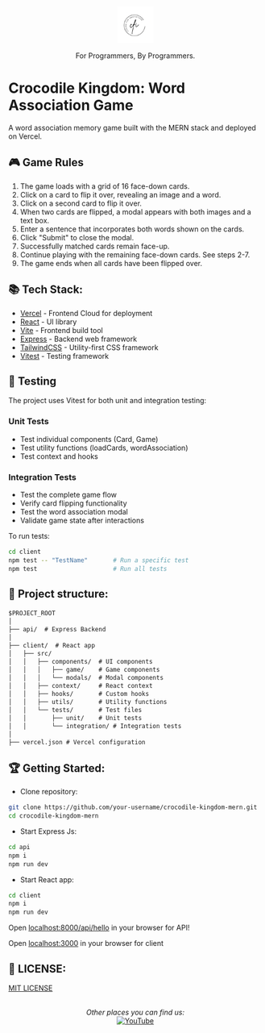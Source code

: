 <p align="center">
  <p align="center">
    <a href="https://www.youtube.com/@codingforinnovations" target="_blank">
      <img src=".github/static/logo.png" height="72" alt="Coding for Innovations Logo"/>    
    </a>
  </p>
  <p align="center">
    For Programmers, By Programmers.
  </p>
</p>

# Crocodile Kingdom: Word Association Game

A word association memory game built with the MERN stack and deployed on Vercel.

## 🎮 Game Rules

1. The game loads with a grid of 16 face-down cards.
2. Click on a card to flip it over, revealing an image and a word.
3. Click on a second card to flip it over.
4. When two cards are flipped, a modal appears with both images and a text box.
5. Enter a sentence that incorporates both words shown on the cards.
6. Click "Submit" to close the modal.
7. Successfully matched cards remain face-up.
8. Continue playing with the remaining face-down cards. See steps 2-7.
9. The game ends when all cards have been flipped over.

## 📚 Tech Stack:

- [Vercel](https://vercel.com/) - Frontend Cloud for deployment
- [React](https://react.dev/) - UI library
- [Vite](https://vitejs.dev/) - Frontend build tool
- [Express](https://expressjs.com/) - Backend web framework
- [TailwindCSS](https://tailwindcss.com/) - Utility-first CSS framework
- [Vitest](https://vitest.dev/) - Testing framework

## 🧪 Testing

The project uses Vitest for both unit and integration testing:

### Unit Tests
- Test individual components (Card, Game)
- Test utility functions (loadCards, wordAssociation)
- Test context and hooks

### Integration Tests
- Test the complete game flow
- Verify card flipping functionality
- Test the word association modal
- Validate game state after interactions

To run tests:
```bash
cd client
npm test -- "TestName"       # Run a specific test
npm test                     # Run all tests
```

## 📁 Project structure:

```
$PROJECT_ROOT
│  
├── api/  # Express Backend
│  
├── client/  # React app
│   ├── src/
│   │   ├── components/  # UI components
│   │   │   ├── game/    # Game components
│   │   │   └── modals/  # Modal components
│   │   ├── context/     # React context
│   │   ├── hooks/       # Custom hooks
│   │   ├── utils/       # Utility functions
│   │   └── tests/       # Test files
│   │       ├── unit/    # Unit tests
│   │       └── integration/ # Integration tests
│
├── vercel.json # Vercel configuration
```

##  🏆 Getting Started: 

- Clone repository:

```bash
git clone https://github.com/your-username/crocodile-kingdom-mern.git
cd crocodile-kingdom-mern
```  

- Start Express Js:
```bash
cd api
npm i
npm run dev
```

- Start React app:

```bash
cd client
npm i
npm run dev
```

Open [localhost:8000/api/hello](http://localhost:8000/api/hello) in your browser for API!

Open [localhost:3000](http://localhost:3000) in your browser for client


## 🎫 LICENSE:

[MIT LICENSE](LICENSE)

<br />

<div align="center">
<i>Other places you can find us:</i><br>
<a href="https://www.youtube.com/@codingforinnovations" target="_blank"><img src="https://img.shields.io/badge/YouTube-%23E4405F.svg?&style=flat-square&logo=youtube&logoColor=white" alt="YouTube"></a>
</div>
